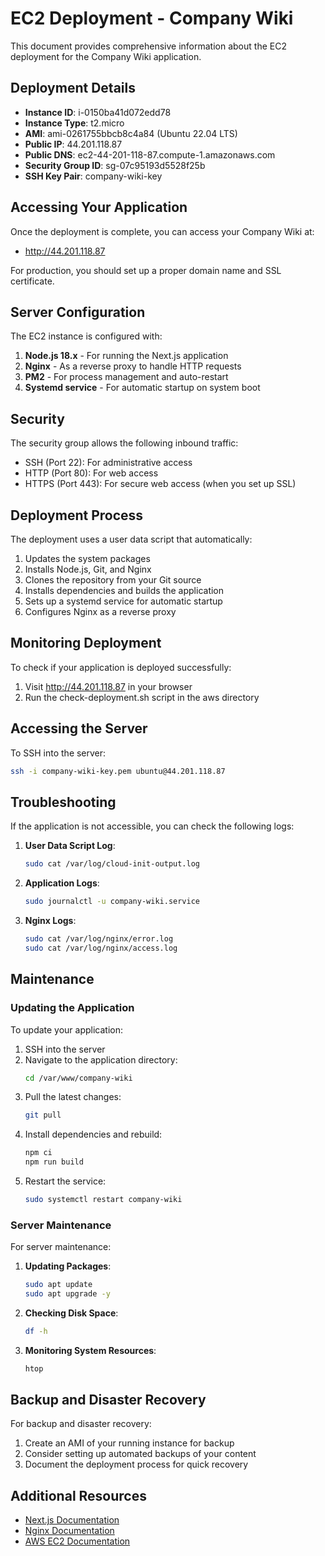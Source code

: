 # EC2 Deployment - Company Wiki

This document provides comprehensive information about the EC2 deployment for the Company Wiki application.

## Deployment Details

- **Instance ID**: i-0150ba41d072edd78
- **Instance Type**: t2.micro
- **AMI**: ami-0261755bbcb8c4a84 (Ubuntu 22.04 LTS)
- **Public IP**: 44.201.118.87
- **Public DNS**: ec2-44-201-118-87.compute-1.amazonaws.com
- **Security Group ID**: sg-07c95193d5528f25b
- **SSH Key Pair**: company-wiki-key

## Accessing Your Application

Once the deployment is complete, you can access your Company Wiki at:
- http://44.201.118.87

For production, you should set up a proper domain name and SSL certificate.

## Server Configuration

The EC2 instance is configured with:

1. **Node.js 18.x** - For running the Next.js application
2. **Nginx** - As a reverse proxy to handle HTTP requests
3. **PM2** - For process management and auto-restart
4. **Systemd service** - For automatic startup on system boot

## Security

The security group allows the following inbound traffic:
- SSH (Port 22): For administrative access
- HTTP (Port 80): For web access
- HTTPS (Port 443): For secure web access (when you set up SSL)

## Deployment Process

The deployment uses a user data script that automatically:
1. Updates the system packages
2. Installs Node.js, Git, and Nginx
3. Clones the repository from your Git source
4. Installs dependencies and builds the application
5. Sets up a systemd service for automatic startup
6. Configures Nginx as a reverse proxy

## Monitoring Deployment

To check if your application is deployed successfully:
1. Visit http://44.201.118.87 in your browser
2. Run the check-deployment.sh script in the aws directory

## Accessing the Server

To SSH into the server:
```bash
ssh -i company-wiki-key.pem ubuntu@44.201.118.87
```

## Troubleshooting

If the application is not accessible, you can check the following logs:

1. **User Data Script Log**:
   ```bash
   sudo cat /var/log/cloud-init-output.log
   ```

2. **Application Logs**:
   ```bash
   sudo journalctl -u company-wiki.service
   ```

3. **Nginx Logs**:
   ```bash
   sudo cat /var/log/nginx/error.log
   sudo cat /var/log/nginx/access.log
   ```

## Maintenance

### Updating the Application

To update your application:

1. SSH into the server
2. Navigate to the application directory:
   ```bash
   cd /var/www/company-wiki
   ```
3. Pull the latest changes:
   ```bash
   git pull
   ```
4. Install dependencies and rebuild:
   ```bash
   npm ci
   npm run build
   ```
5. Restart the service:
   ```bash
   sudo systemctl restart company-wiki
   ```

### Server Maintenance

For server maintenance:

1. **Updating Packages**:
   ```bash
   sudo apt update
   sudo apt upgrade -y
   ```

2. **Checking Disk Space**:
   ```bash
   df -h
   ```

3. **Monitoring System Resources**:
   ```bash
   htop
   ```

## Backup and Disaster Recovery

For backup and disaster recovery:

1. Create an AMI of your running instance for backup
2. Consider setting up automated backups of your content
3. Document the deployment process for quick recovery

## Additional Resources

- [Next.js Documentation](https://nextjs.org/docs)
- [Nginx Documentation](https://nginx.org/en/docs/)
- [AWS EC2 Documentation](https://docs.aws.amazon.com/ec2/)
